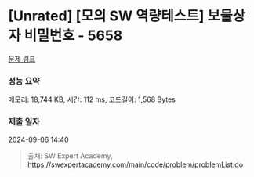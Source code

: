 # [Unrated] [모의 SW 역량테스트] 보물상자 비밀번호 - 5658 

[문제 링크](https://swexpertacademy.com/main/code/problem/problemDetail.do?contestProbId=AWXRUN9KfZ8DFAUo) 

### 성능 요약

메모리: 18,744 KB, 시간: 112 ms, 코드길이: 1,568 Bytes

### 제출 일자

2024-09-06 14:40



> 출처: SW Expert Academy, https://swexpertacademy.com/main/code/problem/problemList.do